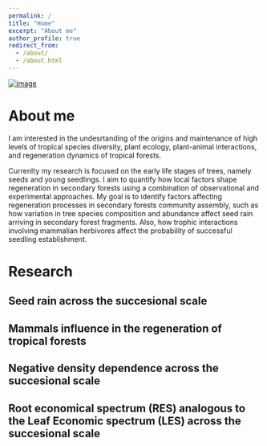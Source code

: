```yaml
---
permalink: /
title: "Home"
excerpt: "About me"
author_profile: true
redirect_from: 
  - /about/
  - /about.html
---
```


[![image](arbol2.jpg)](http://link.com/)


About me
======
I am interested in the undesrtanding of the origins and maintenance of high levels of tropical species diversity, plant ecology, plant-animal interactions, and regeneration dynamics of tropical forests.

Currenlty my research is focused on the early life stages of trees, namely seeds and young seedlings. I aim to quantify how local factors shape regeneration in secondary forests using a combination of observational and experimental approaches. My goal is to identify factors affecting regeneration processes in secondary forests community assembly, such as how variation in tree species composition and abundance affect seed rain arriving in secondary forest fragments. Also, how trophic interactions involving mammalian herbivores affect the probability of successful seedling establishment.

Research
======

Seed rain across the succesional scale
------

Mammals influence in the regeneration of tropical forests
------

Negative density dependence across the succesional scale 
------

Root economical spectrum (RES) analogous to the Leaf Economic spectrum (LES) across the succesional scale 
------

